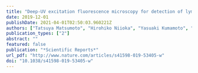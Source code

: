 ```yaml
---
title: "Deep-UV excitation fluorescence microscopy for detection of lymph node metastasis using deep neural network"
date: 2019-12-01
publishDate: 2021-04-01T02:50:03.960221Z
authors: ["Tatsuya Matsumoto", "Hirohiko Niioka", "Yasuaki Kumamoto", "Junya Sato", "Osamu Inamori", "Ryuta Nakao", "Yoshinori Harada", "Eiichi Konishi", "Eigo Otsuji", "Hideo Tanaka", "Jun Miyake", "Tetsuro Takamatsu"]
publication_types: ["2"]
abstract: ""
featured: false
publication: "*Scientific Reports*"
url_pdf: "http://www.nature.com/articles/s41598-019-53405-w"
doi: "10.1038/s41598-019-53405-w"
---
```



